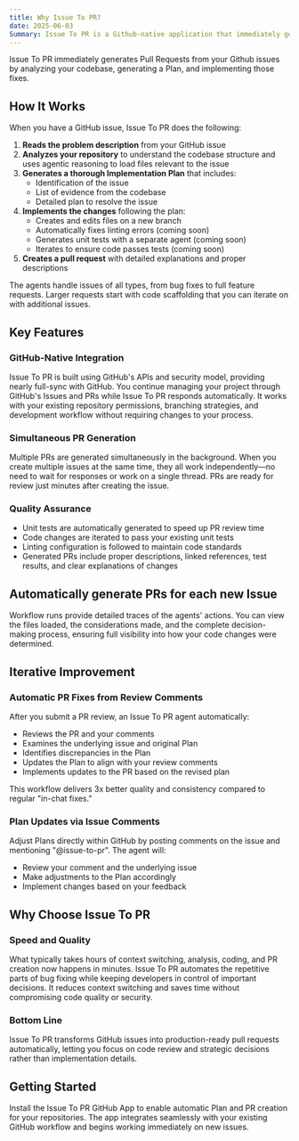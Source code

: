```yaml
---
title: Why Issue To PR?
date: 2025-06-03
Summary: Issue To PR is a Github-native application that immediately generates Pull Requests from your Github issues by analyzing your codebase, generating a Plan, and implementing those fixes.
---
```


Issue To PR immediately generates Pull Requests from your Github issues by analyzing your codebase, generating a Plan, and implementing those fixes.

## How It Works

When you have a GitHub issue, Issue To PR does the following:

1. **Reads the problem description** from your GitHub issue
2. **Analyzes your repository** to understand the codebase structure and uses agentic reasoning to load files relevant to the issue
3. **Generates a thorough Implementation Plan** that includes:
   - Identification of the issue
   - List of evidence from the codebase
   - Detailed plan to resolve the issue
4. **Implements the changes** following the plan:
   - Creates and edits files on a new branch
   - Automatically fixes linting errors (coming soon)
   - Generates unit tests with a separate agent (coming soon)
   - Iterates to ensure code passes tests (coming soon)
5. **Creates a pull request** with detailed explanations and proper descriptions

The agents handle issues of all types, from bug fixes to full feature requests. Larger requests start with code scaffolding that you can iterate on with additional issues.

## Key Features

### GitHub-Native Integration

Issue To PR is built using GitHub's APIs and security model, providing nearly full-sync with GitHub. You continue managing your project through GitHub's Issues and PRs while Issue To PR responds automatically. It works with your existing repository permissions, branching strategies, and development workflow without requiring changes to your process.

### Simultaneous PR Generation

Multiple PRs are generated simultaneously in the background. When you create multiple issues at the same time, they all work independently—no need to wait for responses or work on a single thread. PRs are ready for review just minutes after creating the issue.

### Quality Assurance

- Unit tests are automatically generated to speed up PR review time
- Code changes are iterated to pass your existing unit tests
- Linting configuration is followed to maintain code standards
- Generated PRs include proper descriptions, linked references, test results, and clear explanations of changes

## Automatically generate PRs for each new Issue

Workflow runs provide detailed traces of the agents' actions. You can view the files loaded, the considerations made, and the complete decision-making process, ensuring full visibility into how your code changes were determined.

## Iterative Improvement

### Automatic PR Fixes from Review Comments

After you submit a PR review, an Issue To PR agent automatically:

- Reviews the PR and your comments
- Examines the underlying issue and original Plan
- Identifies discrepancies in the Plan
- Updates the Plan to align with your review comments
- Implements updates to the PR based on the revised plan

This workflow delivers 3x better quality and consistency compared to regular "in-chat fixes."

### Plan Updates via Issue Comments

Adjust Plans directly within GitHub by posting comments on the issue and mentioning "@issue-to-pr". The agent will:

- Review your comment and the underlying issue
- Make adjustments to the Plan accordingly
- Implement changes based on your feedback

## Why Choose Issue To PR

### Speed and Quality

What typically takes hours of context switching, analysis, coding, and PR creation now happens in minutes. Issue To PR automates the repetitive parts of bug fixing while keeping developers in control of important decisions. It reduces context switching and saves time without compromising code quality or security.

### Bottom Line

Issue To PR transforms GitHub issues into production-ready pull requests automatically, letting you focus on code review and strategic decisions rather than implementation details.

## Getting Started

Install the Issue To PR GitHub App to enable automatic Plan and PR creation for your repositories. The app integrates seamlessly with your existing GitHub workflow and begins working immediately on new issues.
